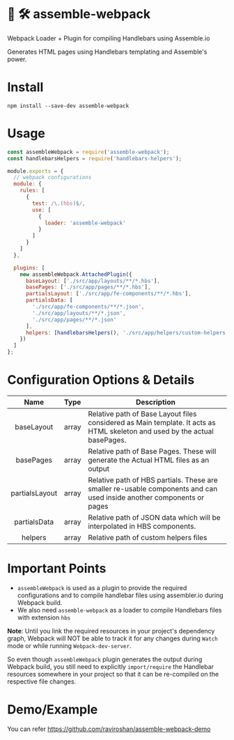 # 🔩 🛠 assemble-webpack

Webpack Loader + Plugin for compiling Handlebars using Assemble.io

Generates HTML pages using Handlebars templating and Assemble's power.

# Install

`npm install --save-dev assemble-webpack`

# Usage

```js
const assembleWebpack = require('assemble-webpack');
const handlebarsHelpers = require('handlebars-helpers');

module.exports = {
  // webpack configurations
  module: {
    rules: [
      {
        test: /\.(hbs)$/,
        use: [
          {
            loader: 'assemble-webpack'
          }
        ]
      }
    ]
  },

  plugins: [
    new assembleWebpack.AttachedPlugin({
      baseLayout: ['./src/app/layouts/**/*.hbs'],
      basePages: ['./src/app/pages/**/*.hbs'],
      partialsLayout: ['./src/app/fe-components/**/*.hbs'],
      partialsData: [
        './src/app/fe-components/**/*.json',
        './src/app/layouts/**/*.json',
        './src/app/pages/**/*.json'
      ],
      helpers: [handlebarsHelpers(), './src/app/helpers/custom-helpers.js']
    })
  ]
};
```

# Configuration Options & Details

|      Name      | Type  | Description                                                                                                                |
| :------------: | ----- | -------------------------------------------------------------------------------------------------------------------------- |
|   baseLayout   | array | Relative path of Base Layout files considered as Main template. It acts as HTML skeleton and used by the actual basePages. |
|   basePages    | array | Relative path of Base Pages. These will generate the Actual HTML files as an output                                        |
| partialsLayout | array | Relative path of HBS partials. These are smaller re-usable components and can used inside another components or pages      |
|  partialsData  | array | Relative path of JSON data which will be interpolated in HBS components.                                                   |
|    helpers     | array | Relative path of custom helpers files                                                                                      |

# Important Points

- `assembleWebpack` is used as a plugin to provide the required configurations and to compile handlebar files using assembler.io during Webpack build.
- We also need `assemble-webpack` as a loader to compile Handlebars files with extension `hbs`

**Note**: Until you link the required resources in your project's dependency graph, Webpack will NOT be able to track it for any changes during `Watch` mode or while running `Webpack-dev-server`.

So even though `assembleWebpack` plugin generates the output during Webpack build, you still need to explicitly `import/require` the Handlebar resources somewhere in your project so that it can be re-compiled on the respective file changes.

# Demo/Example

You can refer https://github.com/raviroshan/assemble-webpack-demo
